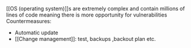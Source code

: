 [[OS (operating system)]]s are extremely complex and contain millions of lines of code meaning there is more opportunity for vulnerabilities
Countermeasures:
- Automatic update
- [[Change management]]: test, backups ,backout plan etc.